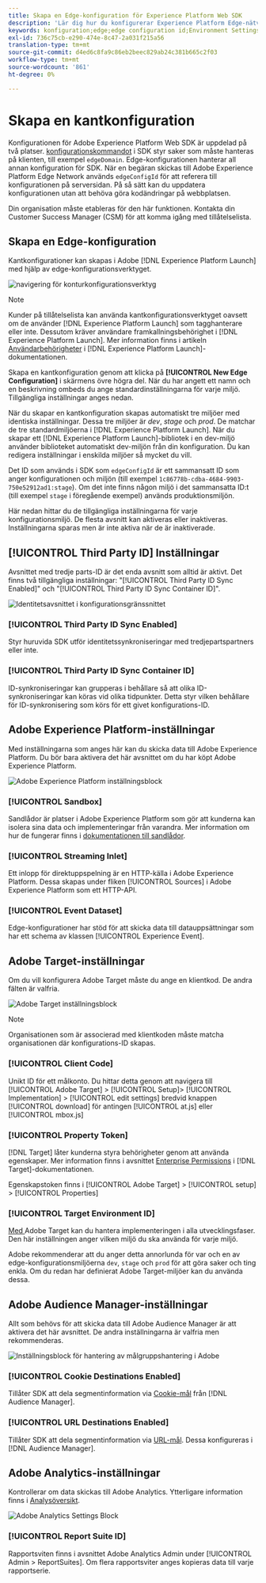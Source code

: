 ```yaml
---
title: Skapa en Edge-konfiguration för Experience Platform Web SDK
description: 'Lär dig hur du konfigurerar Experience Platform Edge-nätverket. '
keywords: konfiguration;edge;edge configuration id;Environment Settings;edgeConfigId;identity;id sync enabled;ID Sync Container ID;Sandbox;Streaming Inlet;Event Dataset;target;client code;Property Token;Target Environment ID;Cookie Destinations;url Destinations;Analytics Settings Blockreport suite id;
exl-id: 736c75cb-e290-474e-8c47-2a031f215a56
translation-type: tm+mt
source-git-commit: d4ed6c8fa9c86eb2beec829ab24c381b665c2f03
workflow-type: tm+mt
source-wordcount: '861'
ht-degree: 0%

---
```


# Skapa en kantkonfiguration

Konfigurationen för Adobe Experience Platform Web SDK är uppdelad på två platser. [konfigurationskommandot](configuring-the-sdk.md) i SDK styr saker som måste hanteras på klienten, till exempel `edgeDomain`. Edge-konfigurationen hanterar all annan konfiguration för SDK. När en begäran skickas till Adobe Experience Platform Edge Network används `edgeConfigId` för att referera till konfigurationen på serversidan. På så sätt kan du uppdatera konfigurationen utan att behöva göra kodändringar på webbplatsen.

Din organisation måste etableras för den här funktionen. Kontakta din Customer Success Manager (CSM) för att komma igång med tillåtelselista.

## Skapa en Edge-konfiguration

Kantkonfigurationer kan skapas i Adobe [!DNL Experience Platform Launch] med hjälp av edge-konfigurationsverktyget.

![navigering för konturkonfigurationsverktyg](../../assets/edge_configuration_nav.png)

>[!NOTE]
>
>Kunder på tillåtelselista kan använda kantkonfigurationsverktyget oavsett om de använder [!DNL Experience Platform Launch] som tagghanterare eller inte. Dessutom kräver användare framkallningsbehörighet i [!DNL Experience Platform Launch]. Mer information finns i artikeln [Användarbehörigheter](https://docs.adobe.com/content/help/en/launch/using/reference/admin/user-permissions.html) i [!DNL Experience Platform Launch]-dokumentationen.

Skapa en kantkonfiguration genom att klicka på **[!UICONTROL New Edge Configuration]** i skärmens övre högra del. När du har angett ett namn och en beskrivning ombeds du ange standardinställningarna för varje miljö. Tillgängliga inställningar anges nedan.

När du skapar en kantkonfiguration skapas automatiskt tre miljöer med identiska inställningar. Dessa tre miljöer är *dev*, *stage* och *prod*. De matchar de tre standardmiljöerna i [!DNL Experience Platform Launch]. När du skapar ett [!DNL Experience Platform Launch]-bibliotek i en dev-miljö använder biblioteket automatiskt dev-miljön från din konfiguration. Du kan redigera inställningar i enskilda miljöer så mycket du vill.

Det ID som används i SDK som `edgeConfigId` är ett sammansatt ID som anger konfigurationen och miljön (till exempel `1c86778b-cdba-4684-9903-750e52912ad1:stage`). Om det inte finns någon miljö i det sammansatta ID:t (till exempel `stage` i föregående exempel) används produktionsmiljön.

Här nedan hittar du de tillgängliga inställningarna för varje konfigurationsmiljö. De flesta avsnitt kan aktiveras eller inaktiveras. Inställningarna sparas men är inte aktiva när de är inaktiverade.

## [!UICONTROL Third Party ID] Inställningar

Avsnittet med tredje parts-ID är det enda avsnitt som alltid är aktivt. Det finns två tillgängliga inställningar: &quot;[!UICONTROL Third Party ID Sync Enabled]&quot; och &quot;[!UICONTROL Third Party ID Sync Container ID]&quot;.

![Identitetsavsnittet i konfigurationsgränssnittet](../../assets/edge_configuration_identity.png)

### [!UICONTROL Third Party ID Sync Enabled]

Styr huruvida SDK utför identitetssynkroniseringar med tredjepartspartners eller inte.

### [!UICONTROL Third Party ID Sync Container ID]

ID-synkroniseringar kan grupperas i behållare så att olika ID-synkroniseringar kan köras vid olika tidpunkter. Detta styr vilken behållare för ID-synkronisering som körs för ett givet konfigurations-ID.

## Adobe Experience Platform-inställningar

Med inställningarna som anges här kan du skicka data till Adobe Experience Platform. Du bör bara aktivera det här avsnittet om du har köpt Adobe Experience Platform.

![Adobe Experience Platform inställningsblock](../../assets/edge_configuration_aep.png)

### [!UICONTROL Sandbox]

Sandlådor är platser i Adobe Experience Platform som gör att kunderna kan isolera sina data och implementeringar från varandra. Mer information om hur de fungerar finns i [dokumentationen till sandlådor](../../sandboxes/home.md).

### [!UICONTROL Streaming Inlet]

Ett inlopp för direktuppspelning är en HTTP-källa i Adobe Experience Platform. Dessa skapas under fliken [!UICONTROL Sources] i Adobe Experience Platform som ett HTTP-API.

### [!UICONTROL Event Dataset]

Edge-konfigurationer har stöd för att skicka data till datauppsättningar som har ett schema av klassen [!UICONTROL Experience Event].

## Adobe Target-inställningar

Om du vill konfigurera Adobe Target måste du ange en klientkod. De andra fälten är valfria.

![Adobe Target inställningsblock](../../assets/edge_configuration_target.png)

>[!NOTE]
>
>Organisationen som är associerad med klientkoden måste matcha organisationen där konfigurations-ID skapas.

### [!UICONTROL Client Code]

Unikt ID för ett målkonto. Du hittar detta genom att navigera till [!UICONTROL Adobe Target] > [!UICONTROL Setup]> [!UICONTROL Implementation] > [!UICONTROL edit settings] bredvid knappen [!UICONTROL download] för antingen [!UICONTROL at.js] eller [!UICONTROL mbox.js]

### [!UICONTROL Property Token]

[!DNL Target] låter kunderna styra behörigheter genom att använda egenskaper. Mer information finns i avsnittet [Enterprise Permissions](https://docs.adobe.com/content/help/en/target/using/administer/manage-users/enterprise/properties-overview.html) i [!DNL Target]-dokumentationen.

Egenskapstoken finns i [!UICONTROL Adobe Target] > [!UICONTROL setup] > [!UICONTROL Properties]

### [!UICONTROL Target Environment ID]

[Med ](https://docs.adobe.com/content/help/en/target/using/administer/hosts.html) Adobe Target kan du hantera implementeringen i alla utvecklingsfaser. Den här inställningen anger vilken miljö du ska använda för varje miljö.

Adobe rekommenderar att du anger detta annorlunda för var och en av edge-konfigurationsmiljöerna `dev`, `stage` och `prod` för att göra saker och ting enkla. Om du redan har definierat Adobe Target-miljöer kan du använda dessa.

## Adobe Audience Manager-inställningar

Allt som behövs för att skicka data till Adobe Audience Manager är att aktivera det här avsnittet. De andra inställningarna är valfria men rekommenderas.

![Inställningsblock för hantering av målgruppshantering i Adobe](../../assets/edge_configuration_aam.png)

### [!UICONTROL Cookie Destinations Enabled]

Tillåter SDK att dela segmentinformation via [Cookie-mål](https://docs.adobe.com/content/help/en/audience-manager/user-guide/features/destinations/custom-destinations/create-cookie-destination.html) från [!DNL Audience Manager].

### [!UICONTROL URL Destinations Enabled]

Tillåter SDK att dela segmentinformation via [URL-mål](https://docs.adobe.com/content/help/en/audience-manager/user-guide/features/destinations/custom-destinations/create-url-destination.html). Dessa konfigureras i [!DNL Audience Manager].

## Adobe Analytics-inställningar

Kontrollerar om data skickas till Adobe Analytics. Ytterligare information finns i [Analysöversikt](../data-collection/adobe-analytics/analytics-overview.md).

![Adobe Analytics Settings Block](../../assets/edge_configuration_aa.png)

### [!UICONTROL Report Suite ID]

Rapportsviten finns i avsnittet Adobe Analytics Admin under [!UICONTROL Admin > ReportSuites]. Om flera rapportsviter anges kopieras data till varje rapportserie.
